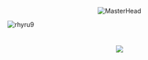 <p align="center">
  <img src="https://github.com/RHYru9/rhyru9/blob/main/3tes.gif" alt="MasterHead" style="max-width: 100%; height: auto;">
</p>

<p align="left">
  <img src="https://komarev.com/ghpvc/?username=rhyru9&label=Profile%20views&color=0e75b6&style=flat" alt="rhyru9" />
</p>

<h1 align="center">
  <img src="https://readme-typing-svg.herokuapp.com/?font=Righteous&size=35&center=true&vCenter=true&width=600&height=70&duration=4000&lines=Hi+There!+👋;+I'm+Reyyy." />
</h1>
